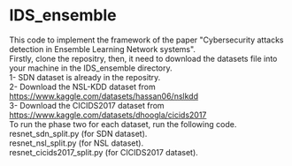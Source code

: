 # IDS_ensemble
 This code to implement the framework of the paper "Cybersecurity attacks detection in Ensemble Learning Network systems".<br />
 Firstly, clone the repositry, then, it need to download the datasets file into your machine in the IDS_ensemble directory.<br />
 1- SDN dataset is already in the repositry.<br />
 2- Download the NSL-KDD dataset from https://www.kaggle.com/datasets/hassan06/nslkdd  <br />
 3- Download the CICIDS2017 dataset from https://www.kaggle.com/datasets/dhoogla/cicids2017 <br />
 To run the phase two for each dataset, run the following code. <br />
 resnet_sdn_split.py  (for SDN dataset). <br />
 resnet_nsl_split.py  (for NSL dataset). <br />
 resnet_cicids2017_split.py   (for CICIDS2017 dataset). <br />
